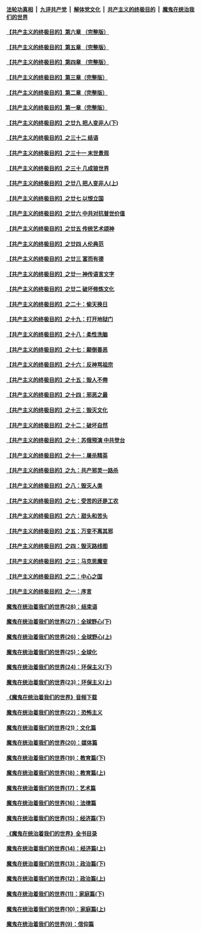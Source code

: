 ####  [法轮功真相](../../../../basic/blob/master/README.md?t=05240801) &nbsp;|&nbsp; [九评共产党](../../../../9ping.md/blob/master/README.md?t=05240801) &nbsp;|&nbsp; [解体党文化](../../../../jtdwh.md/blob/master/README.md?t=05240801)  &nbsp;|&nbsp; [共产主义的终极目的](../../../../gczydzjmd.md/blob/master/README.md?t=05240801) &nbsp;|&nbsp; [魔鬼在统治我们的世界](../../../../mgztzwmdsj.md/blob/master/README.md?t=05240801) 

#### [【共产主义的终极目的】第六章 （完整版）](../pages/nsc422/n11428913.md?t=05240801) 

#### [【共产主义的终极目的】第五章 （完整版）](../pages/nsc422/n11428912.md?t=05240801) 

#### [【共产主义的终极目的】第四章 （完整版）](../pages/nsc422/n11428907.md?t=05240801) 

#### [【共产主义的终极目的】第三章（完整版）](../pages/nsc422/n11428848.md?t=05240801) 

#### [【共产主义的终极目的】第二章（完整版）](../pages/nsc422/n11428831.md?t=05240801) 

#### [【共产主义的终极目的】第一章（完整版）](../pages/nsc422/n11417651.md?t=05240801) 

#### [【共产主义的终极目的】之廿九 把人变非人(下)](../pages/nsc422/n11344140.md?t=05240801) 

#### [【共产主义的终极目的】之三十二 结语](../pages/nsc422/n11360535.md?t=05240801) 

#### [【共产主义的终极目的】之三十一 末世景观](../pages/nsc422/n11351129.md?t=05240801) 

#### [【共产主义的终极目的】之三十 几成狼世界](../pages/nsc422/n11348280.md?t=05240801) 

#### [【共产主义的终极目的】之廿八 把人变非人(上)](../pages/nsc422/n11340492.md?t=05240801) 

#### [【共产主义的终极目的】之廿七 以恨立国](../pages/nsc422/n11336944.md?t=05240801) 

#### [【共产主义的终极目的】之廿六 中共对抗普世价值](../pages/nsc422/n11324785.md?t=05240801) 

#### [【共产主义的终极目的】之廿五 传统艺术颂神](../pages/nsc422/n11296396.md?t=05240801) 

#### [【共产主义的终极目的】之廿四 人伦典范](../pages/nsc422/n11296397.md?t=05240801) 

#### [【共产主义的终极目的】之廿三 富而有德](../pages/nsc422/n11283598.md?t=05240801) 

#### [【共产主义的终极目的】之廿一 神传语言文字](../pages/nsc422/n11263265.md?t=05240801) 

#### [【共产主义的终极目的】之廿二 破坏修炼文化](../pages/nsc422/n11245728.md?t=05240801) 

#### [【共产主义的终极目的】之二十：偷天换日](../pages/nsc422/n11238846.md?t=05240801) 

#### [【共产主义的终极目的】之十九：打开地狱门](../pages/nsc422/n11206376.md?t=05240801) 

#### [【共产主义的终极目的】之十八：柔性洗脑](../pages/nsc422/n11199994.md?t=05240801) 

#### [【共产主义的终极目的】之十七：颠倒善恶](../pages/nsc422/n11179782.md?t=05240801) 

#### [【共产主义的终极目的】之十六：反神骂祖宗](../pages/nsc422/n11166798.md?t=05240801) 

#### [【共产主义的终极目的】之十五：毁人不倦](../pages/nsc422/n11166792.md?t=05240801) 

#### [【共产主义的终极目的】之十四：邪恶之最](../pages/nsc422/n11150249.md?t=05240801) 

#### [【共产主义的终极目的】之十三：毁灭文化](../pages/nsc422/n11135227.md?t=05240801) 

#### [【共产主义的终极目的】之十二：破坏自然](../pages/nsc422/n11135214.md?t=05240801) 

#### [【共产主义的终极目的】之十：苏俄预演 中共登台](../pages/nsc422/n11118424.md?t=05240801) 

#### [【共产主义的终极目的】之十一：屠杀精英](../pages/nsc422/n11118442.md?t=05240801) 

#### [【共产主义的终极目的】之九：共产邪灵一路杀](../pages/nsc422/n11114139.md?t=05240801) 

#### [【共产主义的终极目的】之八：毁灭人类](../pages/nsc422/n11108503.md?t=05240801) 

#### [【共产主义的终极目的】之七：受苦的还是工农](../pages/nsc422/n11101809.md?t=05240801) 

#### [【共产主义的终极目的】之六：甜头和苦头](../pages/nsc422/n11096971.md?t=05240801) 

#### [【共产主义的终极目的】之五：万变不离其邪](../pages/nsc422/n11091285.md?t=05240801) 

#### [【共产主义的终极目的】之四：毁灭路线图](../pages/nsc422/n11086284.md?t=05240801) 

#### [【共产主义的终极目的】之三：马克思魔变](../pages/nsc422/n11061941.md?t=05240801) 

#### [【共产主义的终极目的】之二：中心之国](../pages/nsc422/n11047728.md?t=05240801) 

#### [【共产主义的终极目的】之一：序言](../pages/nsc422/n11086077.md?t=05240801) 

#### [魔鬼在统治着我们的世界(28)：结束语](../pages/nsc422/n10936246.md?t=05240801) 

#### [魔鬼在统治着我们的世界(27)：全球野心(下)](../pages/nsc422/n10928319.md?t=05240801) 

#### [魔鬼在统治着我们的世界(26)：全球野心(上)](../pages/nsc422/n10900318.md?t=05240801) 

#### [魔鬼在统治着我们的世界(25)：全球化](../pages/nsc422/n10788205.md?t=05240801) 

#### [魔鬼在统治着我们的世界(24)：环保主义(下)](../pages/nsc422/n10695307.md?t=05240801) 

#### [魔鬼在统治着我们的世界(23)：环保主义(上)](../pages/nsc422/n10688613.md?t=05240801) 

#### [《魔鬼在统治着我们的世界》音频下载](../pages/nsc422/n10635553.md?t=05240801) 

#### [魔鬼在统治着我们的世界(22)：恐怖主义](../pages/nsc422/n10614727.md?t=05240801) 

#### [魔鬼在统治着我们的世界(21)：文化篇](../pages/nsc422/n10597706.md?t=05240801) 

#### [魔鬼在统治着我们的世界(20)：媒体篇](../pages/nsc422/n10586579.md?t=05240801) 

#### [魔鬼在统治着我们的世界(19)：教育篇(下)](../pages/nsc422/n10564808.md?t=05240801) 

#### [魔鬼在统治着我们的世界(18)：教育篇(上)](../pages/nsc422/n10526970.md?t=05240801) 

#### [魔鬼在统治着我们的世界(17)：艺术篇](../pages/nsc422/n10499093.md?t=05240801) 

#### [魔鬼在统治着我们的世界(16)：法律篇](../pages/nsc422/n10485969.md?t=05240801) 

#### [魔鬼在统治着我们的世界(15)：经济篇(下)](../pages/nsc422/n10469975.md?t=05240801) 

#### [《魔鬼在统治着我们的世界》全书目录](../pages/nsc422/n10464261.md?t=05240801) 

#### [魔鬼在统治着我们的世界(14)：经济篇(上)](../pages/nsc422/n10457370.md?t=05240801) 

#### [魔鬼在统治着我们的世界(13)：政治篇(下)](../pages/nsc422/n10448270.md?t=05240801) 

#### [魔鬼在统治着我们的世界(12)：政治篇(上)](../pages/nsc422/n10444576.md?t=05240801) 

#### [魔鬼在统治着我们的世界(11)：家庭篇(下)](../pages/nsc422/n10440961.md?t=05240801) 

#### [魔鬼在统治着我们的世界(10)：家庭篇(上)](../pages/nsc422/n10435448.md?t=05240801) 

#### [魔鬼在统治着我们的世界(9)：信仰篇](../pages/nsc422/n10432159.md?t=05240801) 

